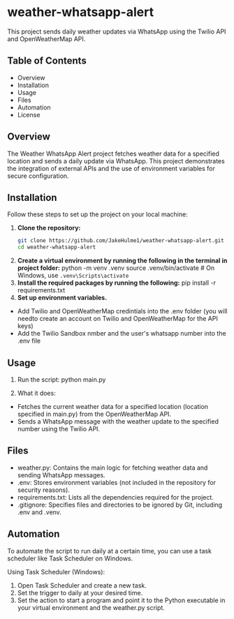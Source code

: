 # weather-whatsapp-alert

This project sends daily weather updates via WhatsApp using the Twilio API and OpenWeatherMap API.

## Table of Contents
- Overview
- Installation
- Usage
- Files
- Automation
- License

## Overview

The Weather WhatsApp Alert project fetches weather data for a specified location and sends a daily update via WhatsApp. This project demonstrates the integration of external APIs and the use of environment variables for secure configuration.

## Installation

Follow these steps to set up the project on your local machine:

1. **Clone the repository:**
   ```bash
   git clone https://github.com/JakeHulme1/weather-whatsapp-alert.git
   cd weather-whatsapp-alert
2. **Create a virtual environment by running the following in the terminal in project folder:**
  python -m venv .venv
  source .venv/bin/activate  # On Windows, use `.venv\Scripts\activate`
3. **Install the required packages by running the following:**
  pip install -r requirements.txt
4. **Set up environment variables.**
  - Add Twilio and OpenWeatherMap credintials into the .env folder (you will needto create an account on Twilio and OpenWeatherMap for the API keys)
  - Add the Twilio Sandbox nmber and the user's whatsapp number into the .env file

## Usage

1. Run the script:
  python main.py

2. What it does:
  - Fetches the current weather data for a specified location (location specified in main.py) from the OpenWeatherMap API.
  - Sends a WhatsApp message with the weather update to the specified number using the Twilio API.

## Files

- weather.py: Contains the main logic for fetching weather data and sending WhatsApp messages.
- .env: Stores environment variables (not included in the repository for security reasons).
- requirements.txt: Lists all the dependencies required for the project.
- .gitignore: Specifies files and directories to be ignored by Git, including .env and .venv.

## Automation

To automate the script to run daily at a certain time, you can use a task scheduler like Task Scheduler on Windows.

Using Task Scheduler (Windows):
1. Open Task Scheduler and create a new task.
2. Set the trigger to daily at your desired time.
3. Set the action to start a program and point it to the Python executable in your virtual environment and the weather.py script.
